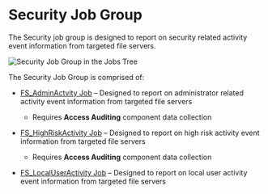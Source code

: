 # Security Job Group

The Security job group is designed to report on security related activity event information from
targeted file servers.

![Security Job Group in the Jobs Tree](/img/product_docs/accessanalyzer/admin/hostmanagement/jobstree.webp)

The Security Job Group is comprised of:

- [FS_AdminActvity Job](/docs/accessanalyzer/12.0/solutions/filesystem/activity/security/fs_adminactvity.md) – Designed to report on administrator related activity
  event information from targeted file servers

  - Requires **Access Auditing** component data collection

- [FS_HighRiskActivity Job](/docs/accessanalyzer/12.0/solutions/filesystem/activity/security/fs_highriskactivity.md) – Designed to report on high risk activity event
  information from targeted file servers

  - Requires **Access Auditing** component data collection

- [FS_LocalUserActivity Job](/docs/accessanalyzer/12.0/solutions/filesystem/activity/security/fs_localuseractivity.md) – Designed to report on local user activity
  event information from targeted file servers
